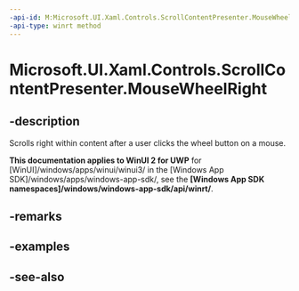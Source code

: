 ```yaml
---
-api-id: M:Microsoft.UI.Xaml.Controls.ScrollContentPresenter.MouseWheelRight
-api-type: winrt method
---
```


<!-- Method syntax
public void MouseWheelRight()
-->

# Microsoft.UI.Xaml.Controls.ScrollContentPresenter.MouseWheelRight

## -description
Scrolls right within content after a user clicks the wheel button on a mouse.

**This documentation applies to WinUI 2 for UWP** for [WinUI]/windows/apps/winui/winui3/ in the [Windows App SDK]/windows/apps/windows-app-sdk/, see the **[Windows App SDK namespaces]/windows/windows-app-sdk/api/winrt/**.

## -remarks

## -examples

## -see-also
